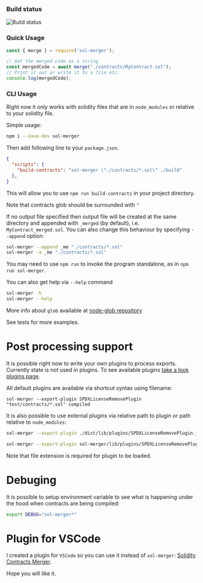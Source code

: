 ### Build status
![Build status](https://github.com/RyuuGan/sol-merger/actions/workflows/node.js.yml/badge.svg)

### Quick Usage

```javascript
const { merge } = require('sol-merger');

// Get the merged code as a string
const mergedCode = await merge("./contracts/MyContract.sol");
// Print it out or write it to a file etc.
console.log(mergedCode);
```

### CLI Usage

Right now it only works with solidity files that are in `node_modules`
or relative to your solidity file.

Simple usage:

```sh
npm i --save-dev sol-merger
```

Then add following line to your `package.json`.

```json
{
  "scripts": {
    "build-contracts": "sol-merger \"./contracts/*.sol\" ./build"
  },
}
```

This will allow you to use `npm run build-contracts` in your project directory.

Note that contracts glob should be surrounded with `"`

If no output file specified then output file will be created at the same
directory and appended with `_merged` (by default), i.e. `MyContract_merged.sol`. You can also
change this behaviour by specifying `--append` option:

```sh
sol-merger --append _me "./contracts/*.sol"
sol-merger -a _me "./contracts/*.sol"
```
You may need to use `npm run` to invoke the program standalone, as in `npm run sol-merger`.

You can also get help via `--help` command

```sh
sol-merger -h
sol-merger --help
```

More info about `glob` available at [node-glob repository](https://github.com/isaacs/node-glob)

See tests for more examples.

# Post processing support

It is possible right now to write your own plugins to process exports.
Currently state is not used in plugins. To see available plugins
[take a look plugins page](https://github.com/RyuuGan/sol-merger/tree/develop/lib/plugins).

All default plugins are available via shortcut syntax using filename:

```
sol-merger --export-plugin SPDXLicenseRemovePlugin "test/contracts/*.sol" compiled
```

It is also possible to use external plugins via relative path to plugin
or path relative to `node_modules`:

```sh
sol-merger --export-plugin ./dist/lib/plugins/SPDXLicenseRemovePlugin.js "test/contracts/*.sol" compiled

sol-merger --export-plugin sol-merger/lib/plugins/SPDXLicenseRemovePlugin.js "test/contracts/*.sol" compiled
```

Note that file extension is required for plugin to be loaded.

# Debuging

It is possible to setup environment variable to see what is happening under the hood
when contracts are being compiled:

```sh
export DEBUG="sol-merger*"
```

# Plugin for VSCode

I created a plugin for `VSCode` so you can use it instead of `sol-merger`: [Solidity Contracts Merger](https://marketplace.visualstudio.com/items?itemName=RyuuGan.sol-merger-vscode).

Hope you will like it.

